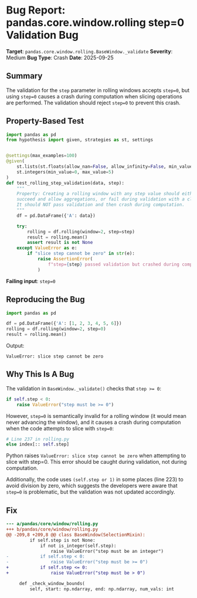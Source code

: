 # Bug Report: pandas.core.window.rolling step=0 Validation Bug

**Target**: `pandas.core.window.rolling.BaseWindow._validate`
**Severity**: Medium
**Bug Type**: Crash
**Date**: 2025-09-25

## Summary

The validation for the `step` parameter in rolling windows accepts `step=0`, but using `step=0` causes a crash during computation when slicing operations are performed. The validation should reject `step=0` to prevent this crash.

## Property-Based Test

```python
import pandas as pd
from hypothesis import given, strategies as st, settings


@settings(max_examples=100)
@given(
    st.lists(st.floats(allow_nan=False, allow_infinity=False, min_value=-100, max_value=100), min_size=5, max_size=20),
    st.integers(min_value=0, max_value=5)
)
def test_rolling_step_validation(data, step):
    """
    Property: Creating a rolling window with any step value should either
    succeed and allow aggregations, or fail during validation with a clear error.
    It should NOT pass validation and then crash during computation.
    """
    df = pd.DataFrame({'A': data})

    try:
        rolling = df.rolling(window=2, step=step)
        result = rolling.mean()
        assert result is not None
    except ValueError as e:
        if "slice step cannot be zero" in str(e):
            raise AssertionError(
                f"step={step} passed validation but crashed during computation"
            )
```

**Failing input**: `step=0`

## Reproducing the Bug

```python
import pandas as pd

df = pd.DataFrame({'A': [1, 2, 3, 4, 5, 6]})
rolling = df.rolling(window=2, step=0)
result = rolling.mean()
```

Output:
```
ValueError: slice step cannot be zero
```

## Why This Is A Bug

The validation in `BaseWindow._validate()` checks that `step >= 0`:

```python
if self.step < 0:
    raise ValueError("step must be >= 0")
```

However, `step=0` is semantically invalid for a rolling window (it would mean never advancing the window), and it causes a crash during computation when the code attempts to slice with `step=0`:

```python
# Line 237 in rolling.py
else index[:: self.step]
```

Python raises `ValueError: slice step cannot be zero` when attempting to slice with step=0. This error should be caught during validation, not during computation.

Additionally, the code uses `(self.step or 1)` in some places (line 223) to avoid division by zero, which suggests the developers were aware that `step=0` is problematic, but the validation was not updated accordingly.

## Fix

```diff
--- a/pandas/core/window/rolling.py
+++ b/pandas/core/window/rolling.py
@@ -209,8 +209,8 @@ class BaseWindow(SelectionMixin):
         if self.step is not None:
             if not is_integer(self.step):
                 raise ValueError("step must be an integer")
-            if self.step < 0:
-                raise ValueError("step must be >= 0")
+            if self.step <= 0:
+                raise ValueError("step must be > 0")

     def _check_window_bounds(
         self, start: np.ndarray, end: np.ndarray, num_vals: int
```